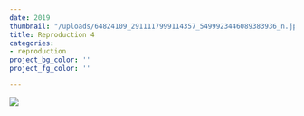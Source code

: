 ```yaml
---
date: 2019
thumbnail: "/uploads/64824109_2911117999114357_5499923446089383936_n.jpg"
title: Reproduction 4
categories:
- reproduction
project_bg_color: ''
project_fg_color: ''

---
```

![](https://scontent-amt2-1.xx.fbcdn.net/v/t1.15752-9/64824109_2911117999114357_5499923446089383936_n.jpg?_nc_cat=101&_nc_oc=AQlgq2JwAAu3tyK0W0mYhqM1TRjbpi17S_aodDgbG6S5TFY1RmuYkAav3Ip_Vcu3uYM&_nc_ht=scontent-amt2-1.xx&oh=5c5450d10afd563b02b48f8cc04ce5ea&oe=5D82ECDF)